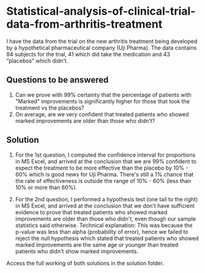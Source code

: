 # Statistical-analysis-of-clinical-trial-data-from-arthritis-treatment

I have the data from the trial on the new arthritis treatment being developed by a hypothetical pharmaceutical company (Uji Pharma). The data contains 84 subjects for the trial, 41 which did take the medication and 43 “placebos” which didn’t.

## Questions to be answered

1. Can we prove with 99% certainty that the percentage of patients with "Marked" improvements is significantly higher for those that took the treatment vs the placebos?
2. On average, are we very confident that treated patients who showed marked improvements are older than those who didn't?

## Solution
1. For the 1st question, I computed the confidence interval for proportions in MS Excel, and arrived at the conclusion that we are 99% confident to expect the treatment to be more effective than the placebo by 10% - 60%  which is good news for Uji Pharma. There's still a 1% chance that the rate of effectiveness is outside the range of 10% - 60% (less than 10% or more than 60%).

2. For the 2nd question, I performed a hypothesis test (one tail to the right) in MS Excel, and arrived at the conclusion that we don't have sufficient evidence to prove that treated	patients who showed marked improvements are older than those who didn't, even though our sample statistics said otherwise.
Technical explanation: This was because the p-value was less than alpha (probability of error), hence we failed to reject the null hypothesis which stated that treated patients who showed marked improvements are the same age or younger than treated patients who didn't show marked improvements.

Access the full working of both solutions in the solution folder.



